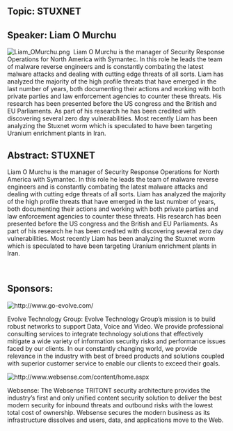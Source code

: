 ## **Topic: STUXNET**

## **Speaker: Liam O Murchu**

![Liam_OMurchu.png](Liam_OMurchu.png "Liam_OMurchu.png") 
Liam O Murchu is the manager of Security Response Operations for North
America with Symantec. In this role he leads the team of malware reverse
engineers and is constantly combating the latest malware attacks and
dealing with cutting edge threats of all sorts. Liam has analyzed the
majority of the high profile threats that have emerged in the last
number of years, both documenting their actions and working with both
private parties and law enforcement agencies to counter these threats.
His research has been presented before the US congress and the British
and EU Parliaments. As part of his research he has been credited with
discovering several zero day vulnerabilities. Most recently Liam has
been analyzing the Stuxnet worm which is speculated to have been
targeting Uranium enrichment plants in Iran.

**<span style="display: none" id="1298067122121S"> </span>**

## **Abstract: STUXNET**

Liam O Murchu is the manager of Security Response Operations for North
America with Symantec. In this role he leads the team of malware reverse
engineers and is constantly combating the latest malware attacks and
dealing with cutting edge threats of all sorts. Liam has analyzed the
majority of the high profile threats that have emerged in the last
number of years, both documenting their actions and working with both
private parties and law enforcement agencies to counter these threats.
His research has been presented before the US congress and the British
and EU Parliaments. As part of his research he has been credited with
discovering several zero day vulnerabilities. Most recently Liam has
been analyzing the Stuxnet worm which is speculated to have been
targeting Uranium enrichment plants in Iran.

 

## **Sponsors:**

![<http://www.go-evolve.com/>](Evolve_logo.jpg
"http://www.go-evolve.com/")

Evolve Technology Group:
Evolve Technology Group’s mission is to build robust networks to support
Data, Voice and Video. We provide professional consulting services to
integrate technology solutions that effectively mitigate a wide variety
of information security risks and performance issues faced by our
clients. In our constantly changing world, we provide relevance in the
industry with best of breed products and solutions coupled with superior
customer service to enable our clients to exceed their goals.



![<http://www.websense.com/content/home.aspx>](WebSenseLogo.jpg
"http://www.websense.com/content/home.aspx") 

Websense:
The Websense TRITONT security architecture provides the industry’s first
and only unified content security solution to deliver the best modern
security for inbound threats and outbound risks with the lowest total
cost of ownership. Websense secures the modern business as its
infrastructure dissolves and users, data, and applications move to the
Web.